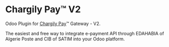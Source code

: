 # Chargily Pay™ V2

Odoo Plugin for [Chargily Pay](https://chargily.com/business/pay "Chargily Pay")™ Gateway - V2.

The easiest and free way to integrate e-payment API through EDAHABIA of Algerie Poste and CIB of SATIM into your Odoo platform.
